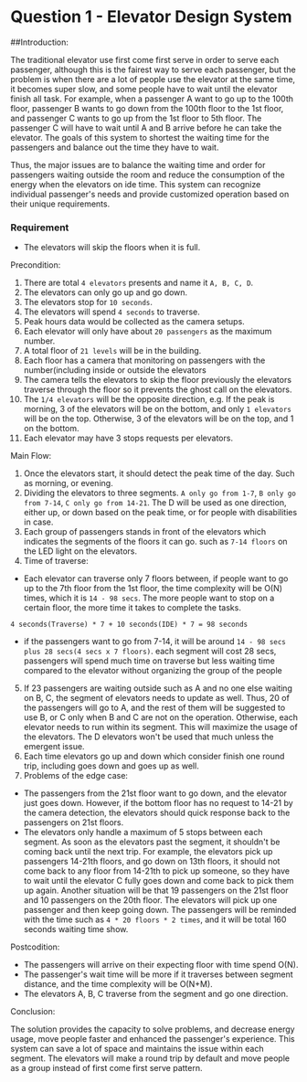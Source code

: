 # Question 1 - Elevator Design System

##Introduction:

The traditional elevator use first come first serve in order to serve each passenger, although this is the fairest way to serve each passenger, but the problem is when there are a lot of people use the elevator at the same time, it becomes super slow, and some people have to wait until the elevator finish all task. For example, when a passenger A want to go up to the 100th floor, passenger B wants to go down from the 100th floor to the 1st floor, and passenger C wants to go up from the 1st floor to 5th floor. The passenger C will have to wait until A and B arrive before he can take the elevator. The goals of this system to shortest the waiting time for the passengers and balance out the time they have to wait.

Thus, the major issues are to balance the waiting time and order for passengers waiting outside the room and reduce the consumption of the energy when the elevators on ide time. This system can recognize individual passenger's needs and provide customized operation based on their unique requirements.

### Requirement

- The elevators will skip the floors when it is full.

Precondition:

1. There are total `4 elevators` presents and name it `A, B, C, D`.
2. The elevators can only go up and go down.
3. The elevators stop for `10 seconds`.
4. The elevators will spend `4 seconds` to traverse.
5. Peak hours data would be collected as the camera setups.
6. Each elevator will only have about `20 passengers` as the maximum number.
7. A total floor of `21 levels` will be in the building.
8. Each floor has a camera that monitoring on passengers with the number(including inside or outside the elevators
9. The camera tells the elevators to skip the floor previously the elevators traverse through the floor so it prevents the ghost call on the elevators.
10. The `1/4 elevators` will be the opposite direction, e.g. If the peak is morning, 3 of the elevators will be on the bottom, and only `1 elevators` will be on the top. Otherwise, 3 of the elevators will be on the top, and 1 on the bottom.
11. Each elevator may have 3 stops requests per elevators.

Main Flow:

1. Once the elevators start, it should detect the peak time of the day. Such as morning, or evening.
2. Dividing the elevators to three segments. `A only go from 1-7`, `B only go from 7-14`, `C only go from 14-21`. The D will be used as one direction, either up, or down based on the peak time, or for people with disabilities in case.
3. Each group of passengers stands in front of the elevators which indicates the segments of the floors it can go. such as `7-14 floors` on the LED light on the elevators.
4. Time of traverse:
 - Each elevator can traverse only 7 floors between, if people want to go up to the 7th floor from the 1st floor, the time complexity will be O(N) times, which it is `14 - 98 secs`. The more people want to stop on a certain floor, the more time it takes to complete the tasks.
 ```
 4 seconds(Traverse) * 7 + 10 seconds(IDE) * 7 = 98 seconds
 ```
 - if the passengers want to go from 7-14, it will be around `14 - 98 secs plus 28 secs(4 secs x 7 floors)`. each segment will cost 28 secs, passengers will spend much time on traverse but less waiting time compared to the elevator without organizing the group of the people
5. If 23 passengers are waiting outside such as A and no one else waiting on B, C, the segment of elevators needs to update as well. Thus, 20 of the passengers will go to A, and the rest of them will be suggested to use B, or C only when B and C are not on the operation. Otherwise, each elevator needs to run within its segment. This will maximize the usage of the elevators. The D elevators won't be used that much unless the emergent issue.
6. Each time elevators go up and down which consider finish one round trip, including goes down and goes up as well.
7. Problems of the edge case:
 - The passengers from the 21st floor want to go down, and the elevator just goes down. However, if the bottom floor has no request to 14-21 by the camera detection, the elevators should quick response back to the passengers on 21st floors.
 - The elevators only handle a maximum of 5 stops between each segment. As soon as the elevators past the segment, it shouldn't be coming back until the next trip. For example, the elevators pick up passengers 14-21th floors, and go down on 13th floors, it should not come back to any floor from 14-21th to pick up someone, so they have to wait until the elevator C fully goes down and come back to pick them up again. Another situation will be that 19 passengers on the 21st floor and 10 passengers on the 20th floor. The elevators will pick up one passenger and then keep going down. The passengers will be reminded with the time such as `4 * 20 floors * 2 times`, and it will be total 160 seconds waiting time show.

Postcodition:

- The passengers will arrive on their expecting floor with time spend O(N).
- The passenger's wait time will be more if it traverses between segment distance, and the time complexity will be O(N+M).
- The elevators A, B, C traverse from the segment and go one direction.

Conclusion:

The solution provides the capacity to solve problems, and decrease energy usage, move people faster and enhanced the passenger's experience. This system can save a lot of space and maintains the issue within each segment. The elevators will make a round trip by default and move people as a group instead of first come first serve pattern.
